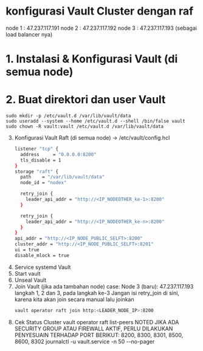 # konfigurasi Vault Cluster dengan raf
node 1 : 47.237.117.191 node 2 : 47.237.117.192 node 3 : 47.237.117.193 (sebagai load balancer nya)

# 1. Instalasi & Konfigurasi Vault (di semua node)
# 2. Buat direktori dan user Vault
    
    sudo mkdir -p /etc/vault.d /var/lib/vault/data
    sudo useradd --system --home /etc/vault.d --shell /bin/false vault
    sudo chown -R vault:vault /etc/vault.d /var/lib/vault/data
    
3.  Konfigurasi Vault Raft (di semua node)
    -> /etc/vault/config.hcl
    ```bash
    listener "tcp" {
      address     = "0.0.0.0:8200"
      tls_disable = 1
    }
    storage "raft" {
      path    = "/var/lib/vault/data"
      node_id = "nodex"
    
      retry_join {
        leader_api_addr = "http://<IP_NODEOTHER_ke-1>:8200"
      }
    
      retry_join {
        leader_api_addr = "http://<IP_NODEOTHER_ke-n>:8200"
      }
    }
    api_addr = "http://<IP_NODE_PUBLIC_SELFT>:8200"
    cluster_addr = "http://<IP_NODE_PUBLIC_SELFT>:8201"
    ui = true
    disable_mlock = true
    ```
4.  Service systemd Vault
5.  Start vault
6.  Unseal Vault
7.  Join Vault (jika ada tambahan node)
    case: Node 3 (baru): 47.237.117.193
    langkah 1, 2 dan 3, pada langkah ke-3 Jangan isi retry_join di sini, karena kita akan join secara manual
    lalu joinkan
    ```bash
    vault operator raft join http:<LEADER_NODE_IP>:8200
    ```
8.  Cek Status Cluster
    vault operator raft list-peers
NOTED JIKA ADA SECURITY GROUP ATAU FIREWALL AKTIF, PERLU DILAKUKAN PENYESUAIN TERHADAP PORT BERIKUT: 8200, 8300, 8301, 8500, 8600, 8302
journalctl -u vault.service -n 50 --no-pager
